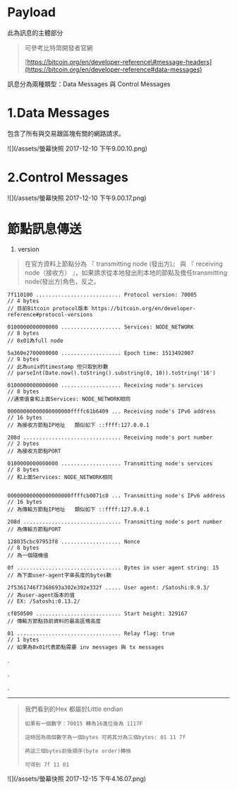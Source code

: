 # Payload

此為訊息的主體部分

> 可參考比特幣開發者官網
>
> [https://bitcoin.org/en/developer-reference\#message-headers](https://bitcoin.org/en/developer-reference#data-messages)

訊息分為兩種類型：Data Messages 與 Control Messages

# 1.Data Messages

包含了所有與交易跟區塊有關的網路請求。

![](/assets/螢幕快照 2017-12-10 下午9.00.10.png)

# 2.Control Messages

![](/assets/螢幕快照 2017-12-10 下午9.00.17.png)

# 節點訊息傳送

1. version

> 在官方資料上節點分為 『 transmitting node \(發出方\)』 與 『 receiving node（接收方） 』，如果請求從本地發出則本地的節點及擔任transmitting node\(發出方\)角色，反之。

```
7f110100 ........................... Protocol version: 70005
// 4 bytes
// 目前Bitcoin protocol版本 https://bitcoin.org/en/developer-reference#protocol-versions

0100000000000000 ................... Services: NODE_NETWORK
// 8 bytes
// 0x01為full node

5a360e2700000000 ................... Epoch time: 1513492007   
// 9 bytes
// 此為unix的timestamp 但只取到秒數 
// parseInt(Date.now().toString().substring(0, 10)).toString('16')

0100000000000000 ................... Receiving node's services
// 8 bytes
//通常值會和上面Services: NODE_NETWORK相同

00000000000000000000ffffc61b6409 ... Receiving node's IPv6 address
// 16 bytes 
// 為接收方節點IP地址   類似如下 ::ffff:127.0.0.1

208d ............................... Receiving node's port number
// 2 bytes 
// 為接收方節點PORT

0100000000000000 ................... Transmitting node's services
// 8 bytes
// 和上面Services: NODE_NETWORK相同


00000000000000000000ffffcb0071c0 ... Transmitting node's IPv6 address
// 16 bytes 
// 為傳輸方節點IP地址   類似如下 ::ffff:127.0.0.1

208d ............................... Transmitting node's port number
// 為傳輸方節點PORT

128035cbc97953f8 ................... Nonce
// 8 bytes
// 為一個隨機值

0f ................................. Bytes in user agent string: 15
// 為下面user-agent字串長度的bytes數

2f5361746f7368693a302e392e332f ..... User agent: /Satoshi:0.9.3/
// 為user-agent版本的值
// EX: /Satoshi:0.13.2/

cf050500 ........................... Start height: 329167
// 傳輸方節點目前資料的最高區塊高度

01 ................................. Relay flag: true
// 1 bytes
// 如果為0x01代表節點需要 inv messages 與 tx messages 
```

.

.

.

---

> 我們看到的Hex 都屬於Little endian
>
> ```
> 如果有一個數字：70015 轉為16進位後為 1117F
>
> 這時因為兩個數字為一個bytes 可將其分為三個bytes: 01 11 7f
>
> 將這三個bytes前後順序(byte order)轉換
>
> 可得到 7f 11 01
> ```

![](/assets/螢幕快照 2017-12-15 下午4.16.07.png)

